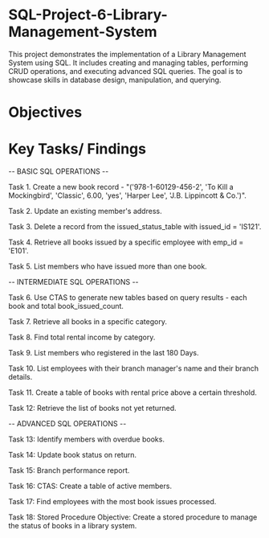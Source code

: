 # SQL-Project-6-Library-Management-System
This project demonstrates the implementation of a Library Management System using SQL. It includes creating and managing tables, performing CRUD operations, and executing advanced SQL queries. The goal is to showcase skills in database design, manipulation, and querying.

# Objectives

# Key Tasks/ Findings

-- BASIC SQL OPERATIONS --

Task 1. Create a new book record - "('978-1-60129-456-2', 'To Kill a Mockingbird', 'Classic', 6.00, 'yes', 'Harper Lee', 'J.B. Lippincott & Co.')".

Task 2. Update an existing member's address.

Task 3. Delete a record from the issued_status_table with issued_id = 'IS121'.

Task 4. Retrieve all books issued by a specific employee with emp_id = 'E101'.

Task 5. List members who have issued more than one book.

-- INTERMEDIATE SQL OPERATIONS --

Task 6. Use CTAS to generate new tables based on query results - each book and total book_issued_count.

Task 7. Retrieve all books in a specific category.

Task 8. Find total rental income by category.

Task 9. List members who registered in the last 180 Days.

Task 10. List employees with their branch manager's name and their branch details.

Task 11. Create a table of books with rental price above a certain threshold.

Task 12: Retrieve the list of books not yet returned.

-- ADVANCED SQL OPERATIONS --

Task 13: Identify members with overdue books.

Task 14: Update book status on return.

Task 15: Branch performance report.

Task 16: CTAS: Create a table of active members.

Task 17: Find employees with the most book issues processed.

Task 18: Stored Procedure Objective: Create a stored procedure to manage the status of books in a library system.
